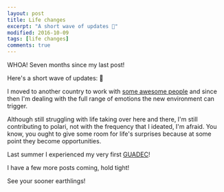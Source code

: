 ```yaml
---
layout: post
title: Life changes
excerpt: "A short wave of updates 🌊"
modified: 2016-10-09
tags: [life changes]
comments: true
---
```

<p> WHOA! Seven months since my last post! </p>
<p> Here's a short wave of updates: 🌊</p>
<p> I moved to another country to work with <a href="https://bakkenbaeck.com/" title="B&B">some awesome people</a> and since then 
I'm dealing with the full range of emotions the new environment can trigger.</p>
<p>Although still struggling with life taking over here and there, I'm still contributing to polari,
not with the frequency that I ideated, I'm afraid.
You know, you ought to give some room for life's surprises because at some point they become opportunities.</p>
<p>Last summer I experienced my very first <a href="https://2016.guadec.org/">GUADEC</a>!</p>
<p>I have a few more posts coming, hold tight!</p>
<p>See your sooner earthlings!</p>
